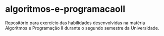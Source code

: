 # algoritmos-e-programacaoII
Repositório para exercício das habilidades desenvolvidas na matéria Algoritmos e Programação II durante o segundo semestre da Universidade.
